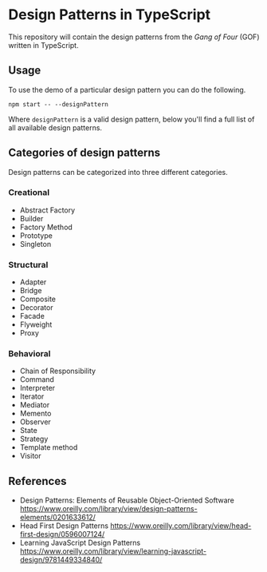 # Design Patterns in TypeScript

This repository will contain the design patterns from the *Gang of Four* (GOF) written in TypeScript.

## Usage

To use the demo of a particular design pattern you can do the following.

```
npm start -- --designPattern
```

Where `designPattern` is a valid design pattern, below you'll find a full list of all available design patterns.

## Categories of design patterns

Design patterns can be categorized into three different categories.

### Creational

* Abstract Factory
* Builder
* Factory Method
* Prototype
* Singleton

### Structural

* Adapter
* Bridge
* Composite
* Decorator
* Facade
* Flyweight
* Proxy

### Behavioral

* Chain of Responsibility
* Command
* Interpreter
* Iterator
* Mediator
* Memento
* Observer
* State
* Strategy
* Template method
* Visitor


## References

* Design Patterns: Elements of Reusable Object-Oriented Software https://www.oreilly.com/library/view/design-patterns-elements/0201633612/
* Head First Design Patterns https://www.oreilly.com/library/view/head-first-design/0596007124/
* Learning JavaScript Design Patterns https://www.oreilly.com/library/view/learning-javascript-design/9781449334840/